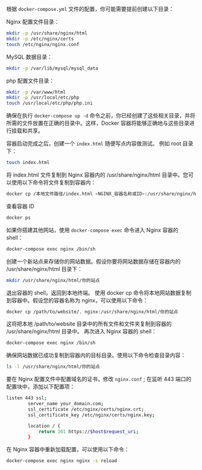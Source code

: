 根据 `docker-compose.yml` 文件的配置，你可能需要提前创建以下目录：

Nginx 配置文件目录：
```bash
mkdir -p /usr/share/nginx/html
mkdir -p /etc/nginx/certs  
touch /etc/nginx/nginx.conf
```
 
MySQL 数据目录：
```bash
mkdir -p /var/lib/mysql/mysql_data
```

php 配置文件目录：
```bash
mkdir -p /var/www/html
mkdir -p /usr/local/etc/php
touch /usr/local/etc/php/php.ini
```

确保在执行 `docker-compose up -d` 命令之前，你已经创建了这些相关目录，并将所需的文件放置在正确的目录中。这样，Docker 容器将能够正确地与这些目录进行挂载和共享。

容器启动完成之后，创建一个 `index.html` 随便写点内容做测试。
例如 root 目录下：
```bash
touch index.html
```

将 index.html 文件复制到 Nginx 容器内的 /usr/share/nginx/html 目录中。您可以使用以下命令将文件复制到容器内：
```bash
docker cp /本地文件路径/index.html <NGINX_容器名称或ID>:/usr/share/nginx/html
```
查看容器 ID
```bash
docker ps
```

如果你搭建其他网站，使用 `docker-compose exec` 命令进入 Nginx 容器的 shell：
```bash
docker-compose exec nginx /bin/sh
```

创建一个新站点来存储你的网站数据。假设你要将网站数据存储在容器内的 /usr/share/nginx/html 目录下：
```bash
mkdir /usr/share/nginx/html/你的站点
```

退出容器的 shell，返回到本地终端。
使用 docker cp 命令将本地网站数据复制到容器中。假设您的容器名称为 nginx，可以使用以下命令：
```bash
docker cp /path/to/website/. nginx:/usr/share/nginx/html/你的站点
```

这将把本地 /path/to/website 目录中的所有文件和文件夹复制到容器的 /usr/share/nginx/html 目录中。
再次进入 Nginx 容器的 shell：
```bash
docker-compose exec nginx /bin/sh
```

确保网站数据已成功复制到容器内的目标目录。使用以下命令检查目录内容：
```bash
ls -l /usr/share/nginx/html/你的站点
```

要在 Nginx 配置文件中配置域名的证书，修改 `nginx.conf` ; 在监听 443 端口的配置块中，添加以下配置项：
```bash
listen 443 ssl;
        server_name your_domain.com;
        ssl_certificate /etc/nginx/certs/nginx.crt;
        ssl_certificate_key /etc/nginx/certs/nginx.key;

        location / {
            return 301 https://$host$request_uri;
        } 
```

在 Nginx 容器中重新加载配置，可以使用以下命令：
```bash
docker-compose exec nginx nginx -s reload
```


